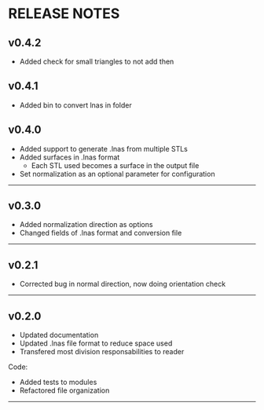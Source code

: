# RELEASE NOTES

## v0.4.2

- Added check for small triangles to not add then

## v0.4.1

- Added bin to convert lnas in folder

## v0.4.0

- Added support to generate .lnas from multiple STLs
- Added surfaces in .lnas format
  - Each STL used becomes a surface in the output file
- Set normalization as an optional parameter for configuration

------------------------------------------------------------------------------

## v0.3.0

- Added normalization direction as options
- Changed fields of .lnas format and conversion file

------------------------------------------------------------------------------

## v0.2.1

- Corrected bug in normal direction, now doing orientation check

------------------------------------------------------------------------------

## v0.2.0

- Updated documentation
- Updated .lnas file format to reduce space used
- Transfered most division responsabilities to reader

Code:

- Added tests to modules
- Refactored file organization

------------------------------------------------------------------------------